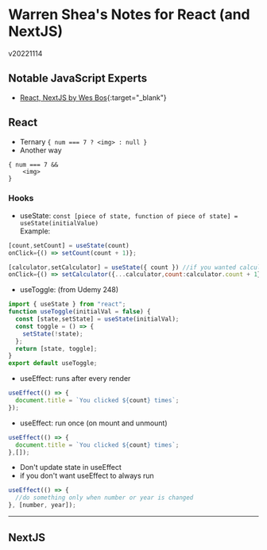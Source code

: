 # Warren Shea's Notes for React (and NextJS)
v20221114

## Notable JavaScript Experts
* [React, NextJS by Wes Bos](https://wesbos.com/courses){:target="_blank"}

## React
* Ternary `{ num === 7 ? <img> : null }`
* Another way
```
{ num === 7 &&
    <img>
}
```
### Hooks
* useState: `const [piece of state, function of piece of state] = useState(initialValue)`<br>
Example:<br>
```javascript
[count,setCount] = useState(count)
onClick={() => setCount(count + 1)};

[calculator,setCalculator] = useState({ count }) //if you wanted calculator.count to update
onClick={() => setCalculator({...calculator,count:calculator.count + 1})};
```
* useToggle: (from Udemy 248)
```javascript
import { useState } from "react";
function useToggle(initialVal = false) {
  const [state,setState] = useState(initialVal);
  const toggle = () => {
    setState(!state);
  };
  return [state, toggle];
}
export default useToggle;
```
* useEffect: runs after every render
```javascript
useEffect(() => {
  document.title = `You clicked ${count} times`;
});
```
* useEffect: run once (on mount and unmount)
```javascript
useEffect(() => {
  document.title = `You clicked ${count} times`;
},[]);
```
* Don't update state in useEffect
* if you don't want useEffect to always run
```javascript
useEffect(() => {
  //do something only when number or year is changed
}, [number, year]);
```
___

## NextJS

